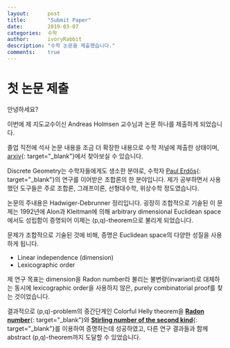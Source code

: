 ```yaml
---	
layout:      post	
title:       "Submit Paper"	
date:        2019-03-07	
categories:  수학
author:      ivoryRabbit
description: "수학 논문을 제출했습니다."
comments:    true
---	
```


# 첫 논문 제출

안녕하세요?

이번에 제 지도교수이신 Andreas Holmsen 교수님과 논문 하나를 제출하게 되었습니다.	

졸업 직전에 석사 논문 내용을 조금 더 확장한 내용으로 수학 저널에 제출한 상태이며, [arxiv][arxiv]{: target="_blank"}에서 찾아보실 수 있습니다.	

Discrete Geometry는 수학자들에게도 생소한 분야로, 수학자 [Paul Erdős][Erdos]{: target="_blank"}의 연구를 이어받은 조합론의 한 분야입니다. 제가 공부하면서 사용했던 도구들은 주로 조합론, 그래프이론, 선형대수학, 위상수학 정도였습니다.	

논문의 주내용은 Hadwiger-Debrunner 정리입니다. 굉장히 조합적으로 기술된 이 문제는 1992년에 Alon과 Kleitman에 의해 arbitrary dimensional Euclidean space에서도 성립함이  증명되어 이제는 (p,q)-theorem으로 불리게 되었습니다.	

문제가 조합적으로 기술된 것에 비해, 증명은 Euclidean space의 다양한 성질을 사용하게 됩니다.	
- Linear independence (dimension)
- Lexicographic order

제 연구 목표는 dimension을 Radon number라 불리는 불변량(invariant)로 대체하는 동시에 lexicographic order을 사용하지 않은, purely combinatorial proof를 찾는 것이었습니다.	

결과적으로 (p,q)-problem의 중간단계인 Colorful Helly theorem을 [**Radon number**][Radon]{: target="_blank"}와 [**Stirling number of the second kind**][Stirling]{: target="_blank"}를 이용하여 증명하는데 성공하였고, 다른 연구 결과들과 함께 abstract (p,q)-theorem까지 도달할 수 있었습니다.

[arxiv]: https://arxiv.org/abs/1903.01068
[Erdos]: https://en.wikipedia.org/wiki/Paul_Erd%C5%91s
[Radon]: https://en.wikipedia.org/wiki/Radon%27s_theorem
[Stirling]: https://en.wikipedia.org/wiki/Stirling_numbers_of_the_second_kind
